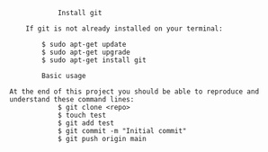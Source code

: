 				Install git

		If git is not already installed on your terminal:

			$ sudo apt-get update
			$ sudo apt-get upgrade
			$ sudo apt-get install git

			Basic usage

	At the end of this project you should be able to reproduce and understand these command lines:
				$ git clone <repo>
				$ touch test
				$ git add test
				$ git commit -m "Initial commit"
				$ git push origin main
